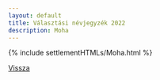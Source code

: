 ```yaml
---
layout: default
title: Választási névjegyzék 2022
description: Moha
---
```


{% include settlementHTMLs/Moha.html %}

[Vissza](./)